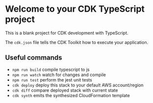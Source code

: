 # Welcome to your CDK TypeScript project

This is a blank project for CDK development with TypeScript.

The `cdk.json` file tells the CDK Toolkit how to execute your application.

## Useful commands

* `npm run build`   compile typescript to js
* `npm run watch`   watch for changes and compile
* `npm run test`    perform the jest unit tests
* `cdk deploy`      deploy this stack to your default AWS account/region
* `cdk diff`        compare deployed stack with current state
* `cdk synth`       emits the synthesized CloudFormation template

